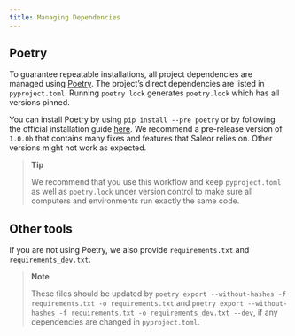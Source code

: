 ```yaml
---
title: Managing Dependencies
---
```



## Poetry 

To guarantee repeatable installations, all project dependencies are managed using [Poetry](https://poetry.eustace.io/). The project’s direct dependencies are listed in `pyproject.toml`. 
Running `poetry lock` generates `poetry.lock` which has all versions pinned.

You can install Poetry by using `pip install --pre poetry` or by following the official installation guide [here](https://github.com/sdispater/poetry#installation).
We recommend a pre-release version of `1.0.0b` that contains many fixes and features that Saleor relies on. Other versions might not work as expected.



>**Tip**
>
>We recommend that you use this workflow and keep `pyproject.toml` as well as `poetry.lock` under version control to make sure all computers and environments run exactly the same code.

## Other tools

If you are not using Poetry, we also provide `requirements.txt` and `requirements_dev.txt`. 

>**Note**
>
>These files should be updated by `poetry export --without-hashes -f requirements.txt -o requirements.txt` 
and `poetry export --without-hashes -f requirements.txt -o requirements_dev.txt --dev`, 
if any dependencies are changed in `pyproject.toml`.
